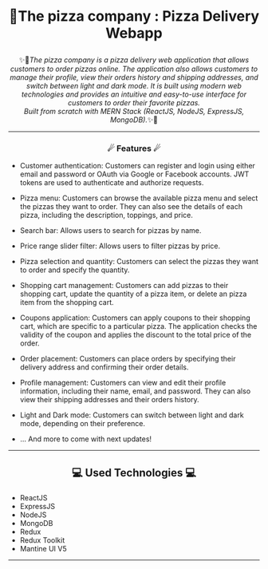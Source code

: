 # <p align="center">🍕The pizza company : Pizza Delivery Webapp</p>


<p align="center">✨🚀<em>The pizza company is a pizza delivery web application that allows customers to order pizzas online. The application also allows customers to manage their profile, view their orders history and shipping addresses, and switch between light and dark mode. It is built using modern web technologies and provides an intuitive and easy-to-use interface for customers to order their favorite pizzas.
<br>
Built from scratch with MERN Stack (ReactJS, NodeJS, ExpressJS, MongoDB).</em>✨🚀</p>


---

### <p align="center">☄ Features ☄</p>

- Customer authentication: Customers can register and login using either email and password or OAuth via Google or Facebook accounts. JWT tokens are used to authenticate and authorize requests.

- Pizza menu: Customers can browse the available pizza menu and select the pizzas they want to order. They can also see the details of each pizza, including the description, toppings, and price.

- Search bar: Allows users to search for pizzas by name.

- Price range slider filter: Allows users to filter pizzas by price.

- Pizza selection and quantity: Customers can select the pizzas they want to order and specify the quantity.

- Shopping cart management: Customers can add pizzas to their shopping cart, update the quantity of a pizza item, or delete an pizza item from the shopping cart.

- Coupons application: Customers can apply coupons to their shopping cart, which are specific to a particular pizza. The application checks the validity of the coupon and applies the discount to the total price of the order.

- Order placement: Customers can place orders by specifying their delivery address and confirming their order details.

- Profile management: Customers can view and edit their profile information, including their name, email, and password. They can also view their shipping addresses and their orders history.

- Light and Dark mode: Customers can switch between light and dark mode, depending on their preference.

- ... And more to come with next updates!
  <br>

---

## <p align="center">💻 Used Technologies 💻</p>

- ReactJS
- ExpressJS
- NodeJS
- MongoDB
- Redux
- Redux Toolkit
- Mantine UI V5

---

